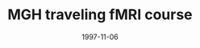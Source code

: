 ---
title: "MGH traveling fMRI course"
project_id: 
date: 1997-11-06
conference_id: ""
presenters:
   - peter_bandettini
summary: "MGH traveling fMRI course, Caen, France"
file: /assets/presentations/
filename: 
layout: presentation
---